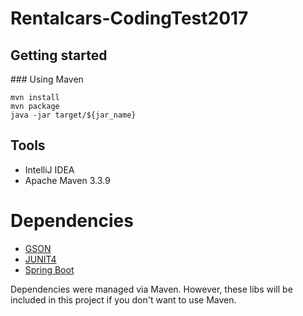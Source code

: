 # Rentalcars-CodingTest2017

## Getting started
### Using Maven

    mvn install
    mvn package
    java -jar target/${jar_name}
    
## Tools
- IntelliJ IDEA
- Apache Maven 3.3.9

# Dependencies
- [GSON](https://github.com/google/gson)
- [JUNIT4](https://mvnrepository.com/artifact/junit/junit/4.12)
- [Spring Boot](https://github.com/spring-projects/spring-boot/tree/master/spring-boot-tools/spring-boot-maven-plugin)

Dependencies were managed via Maven. However, these libs will be included in this project if you don't want to use Maven.

